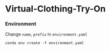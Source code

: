 # Virtual-Clothing-Try-On
### Environment
Change `name`, `prefix` in `environment.yaml`
```
conda env create -f environment.yaml
```
